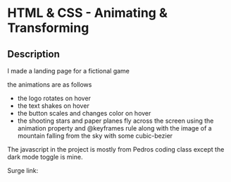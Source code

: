 # HTML & CSS - Animating & Transforming


## Description

I made a landing page for a fictional game


the animations are as follows
- the logo rotates on hover
- the text shakes on hover
- the button scales and changes color on hover
- the shooting stars and paper planes fly across the screen using the animation property and @keyframes rule along with the image of a mountain falling from the sky with some cubic-bezier

The javascript in the project is mostly from Pedros coding class except the dark mode toggle is mine.



Surge link: